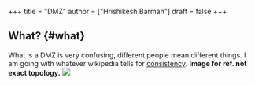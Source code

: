 +++
title = "DMZ"
author = ["Hrishikesh Barman"]
draft = false
+++

## What? {#what}

What is a DMZ is very confusing, different people mean different things. I am going with whatever wikipedia tells for [consistency](https://en.wikipedia.org/wiki/DMZ_(computing)#DMZ_host). **Image for ref. not exact topology.**
![](/ox-hugo/20230218150912-dmz-208981042.png)
